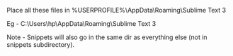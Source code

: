 Place all these files in %USERPROFILE%\AppData\Roaming\Sublime Text 3

Eg - C:\Users\hp\AppData\Roaming\Sublime Text 3

Note - Snippets will also go in the same dir as everything else (not in snippets subdirectory).
